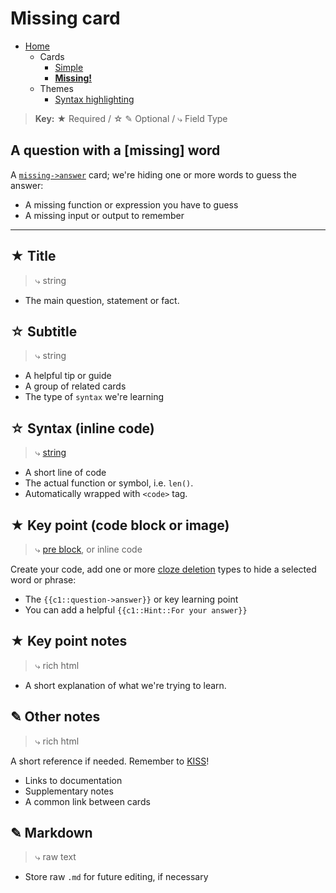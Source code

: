 # Missing card

- [Home](../../../README.md)
    - Cards
      + [Simple](../simple/index.md)
      + **[Missing!](../missing/index.md)**
    - Themes
      + [Syntax highlighting](../highlight/index.md)


> **Key:** ★ Required / ☆ ✎ Optional / ⤷ Field Type

## A question with a [missing] word

A [`missing->answer`](https://apps.ankiweb.net/docs/manual.html#cloze-deletion) card; we're hiding one or more words to guess the answer:

- A missing function or expression you have to guess
- A missing input or output to remember




----

## ★ Title

> ⤷ string

- The main question, statement or fact.


## ☆ Subtitle

> ⤷ string

- A helpful tip or guide
- A group of related cards
- The type of `syntax` we're learning


## ☆ Syntax (inline code)

> ⤷ [string](../highlight/index.md#basic-syntax-highlighting)

- A short line of code
- The actual function or symbol, i.e. `len()`.
- Automatically wrapped with `<code>` tag.


## ★ Key point (code block or image)

> ⤷ [pre block](../highlight/index.md#full-syntax-highlighting), or inline code

Create your code, add one or more [cloze deletion](https://apps.ankiweb.net/docs/manual.html#cloze-deletion) types to hide a selected word or phrase:

- The `{{c1::question->answer}}` or key learning point
- You can add a helpful `{{c1::Hint::For your answer}}`


## ★ Key point notes

> ⤷ rich html

- A short explanation of what we're trying to learn.


## ✎ Other notes

> ⤷ rich html

A short reference if needed. Remember to [KISS](../../../#keep-it-simple-stupid)!

- Links to documentation
- Supplementary notes
- A common link between cards


## ✎ Markdown

> ⤷ raw text

- Store raw `.md` for future editing, if necessary
